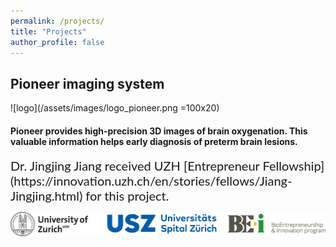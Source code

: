 ```yaml
---
permalink: /projects/
title: "Projects"
author_profile: false
---
```

## Pioneer imaging system
![logo](/assets/images/logo_pioneer.png =100x20)
#### Pioneer provides high-precision 3D images of brain oxygenation. This valuable information helps early diagnosis of preterm brain lesions.
<span style="font-family:Lato; font-size:20px;">
Dr. Jingjing Jiang received UZH [Entrepreneur Fellowship](https://innovation.uzh.ch/en/stories/fellows/Jiang-Jingjing.html) for this project. 
</span>

![sponsors](/assets/images/uzh_usz_bei_LOGOs_combined.png)